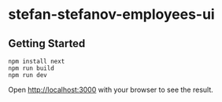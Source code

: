 # stefan-stefanov-employees-ui

## Getting Started
```from the start: 
npm install next
npm run build 
npm run dev
```

Open [http://localhost:3000](http://localhost:3000) with your browser to see the result.